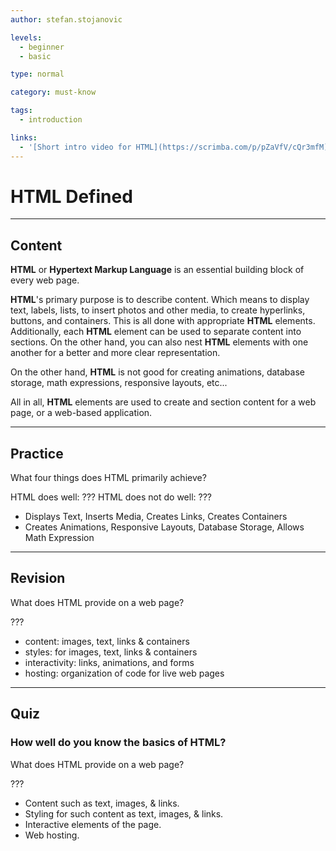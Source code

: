 ```yaml
---
author: stefan.stojanovic

levels:
  - beginner
  - basic

type: normal

category: must-know

tags:
  - introduction

links:
  - '[Short intro video for HTML](https://scrimba.com/p/pZaVfV/cQr3mfM){website}'
---
```

# HTML Defined
---
## Content

**HTML** or **Hypertext Markup Language** is an essential building block of every web page. 

**HTML**'s primary purpose is to describe content. Which means to display text, labels, lists, to insert photos and other media, to create hyperlinks, buttons, and containers. This is all done with appropriate **HTML** elements. Additionally, each **HTML** element can be used to separate content into sections. On the other hand, you can also nest **HTML** elements with one another for a better and more clear representation. 

On the other hand, **HTML** is not good for creating animations, database storage, math expressions, responsive layouts, etc...

All in all, **HTML** elements are used to create and section content for a web page, or a web-based application.

---
## Practice

What four things does HTML primarily achieve?

HTML does well: ???
HTML does not do well: ???

* Displays Text, Inserts Media, Creates Links, Creates Containers
* Creates Animations, Responsive Layouts, Database Storage, Allows Math Expression

---
## Revision

What does HTML provide on a web page? 

???

* content: images, text, links & containers
* styles: for images, text, links & containers
* interactivity: links, animations, and forms
* hosting: organization of code for live web pages

---
## Quiz 

### How well do you know the basics of HTML?

What does HTML provide on a web page? 

???

* Content such as text, images, & links. 
* Styling for such content as text, images, & links. 
* Interactive elements of the page.
* Web hosting.

